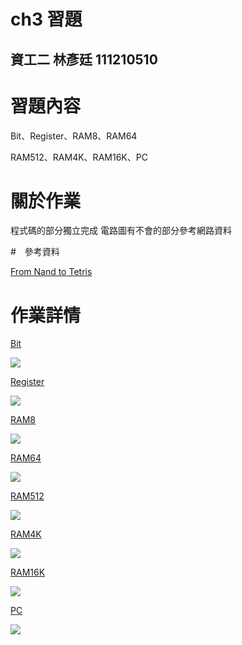 # ch3 習題
資工二 林彥廷
111210510
---
# 習題內容

Bit、Register、RAM8、RAM64

RAM512、RAM4K、RAM16K、PC

# 關於作業

程式碼的部分獨立完成 電路圖有不會的部分參考網路資料

#　參考資料

<a href="https://www.nand2tetris.org/" target="_blank">From Nand to Tetris</a>

# 作業詳情

<a href="https://github.com/codewhight/_co/blob/master/03/a/Bit.hdl" target="_blank">Bit</a>

 ![](a/Bit.jpg)

 <a href="https://github.com/codewhight/_co/blob/master/03/a/Register.hdl" target="_blank">Register</a>

 ![](a/Register.jpg)

 <a href="https://github.com/codewhight/_co/blob/master/03/a/RAM8.hdl" target="_blank">RAM8</a>

 ![](a/RAM8.jpg)

 <a href="https://github.com/codewhight/_co/blob/master/03/a/RAM64.hdl" target="_blank">RAM64</a>

 ![](a/RAM64.jpg)

 <a href="https://github.com/codewhight/_co/blob/master/03/b/RAM512.hdl" target="_blank">RAM512</a>

 ![](b/RAM512.jpg)

  <a href="https://github.com/codewhight/_co/blob/master/03/b/RAM4K.hdl" target="_blank">RAM4K</a>

 ![](b/RAM4K.jpg)

  <a href="https://github.com/codewhight/_co/blob/master/03/b/RAM16K.hdl" target="_blank">RAM16K</a>

 ![](b/RAM16K.jpg)

  <a href="https://github.com/codewhight/_co/blob/master/03/a/PC.hdl" target="_blank">PC</a>

 ![](a/PC.jpg)

 
